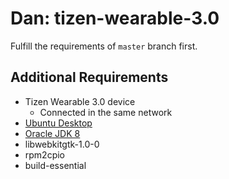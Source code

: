 # Dan: tizen-wearable-3.0

Fulfill the requirements of `master` branch first.

## Additional Requirements

* Tizen Wearable 3.0 device
  * Connected in the same network
* [Ubuntu Desktop](https://www.ubuntu.com/download/desktop)
* [Oracle JDK 8](http://www.webupd8.org/2012/09/install-oracle-java-8-in-ubuntu-via-ppa.html)
* libwebkitgtk-1.0-0
* rpm2cpio
* build-essential

